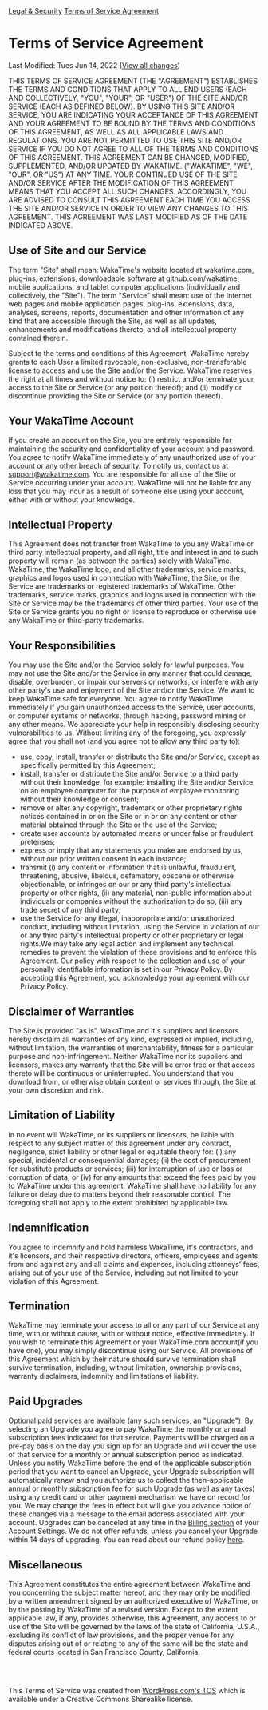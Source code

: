<div class="legal-nav">
  <a href="/legal">Legal & Security</a> <a href="./terms-of-service">Terms of Service Agreement</a>
</div>

# Terms of Service Agreement

<span class="text-muted">Last Modified: Tues Jun 14, 2022</span>
([View all changes][changes])

THIS TERMS OF SERVICE AGREEMENT (THE "AGREEMENT") ESTABLISHES THE TERMS AND
CONDITIONS THAT APPLY TO ALL END USERS (EACH AND COLLECTIVELY, "YOU", "YOUR",
OR "USER") OF THE SITE AND/OR SERVICE (EACH AS DEFINED BELOW). BY USING THIS
SITE AND/OR SERVICE, YOU ARE INDICATING YOUR ACCEPTANCE OF THIS AGREEMENT AND
YOUR AGREEMENT TO BE BOUND BY THE TERMS AND CONDITIONS OF THIS AGREEMENT, AS
WELL AS ALL APPLICABLE LAWS AND REGULATIONS. YOU ARE NOT PERMITTED TO USE THIS
SITE AND/OR SERVICE IF YOU DO NOT AGREE TO ALL OF THE TERMS AND CONDITIONS OF
THIS AGREEMENT. THIS AGREEMENT CAN BE CHANGED, MODIFIED, SUPPLEMENTED, AND/OR
UPDATED BY WAKATIME. ("WAKATIME", "WE", "OUR", OR "US") AT ANY TIME. YOUR
CONTINUED USE OF THE SITE AND/OR SERVICE AFTER THE MODIFICATION OF THIS
AGREEMENT MEANS THAT YOU ACCEPT ALL SUCH CHANGES. ACCORDINGLY, YOU ARE ADVISED
TO CONSULT THIS AGREEMENT EACH TIME YOU ACCESS THE SITE AND/OR SERVICE IN ORDER
TO VIEW ANY CHANGES TO THIS AGREEMENT. THIS AGREEMENT WAS LAST MODIFIED AS OF
THE DATE INDICATED ABOVE.

## Use of Site and our Service

The term "Site" shall mean: WakaTime's website located at wakatime.com,
plug-ins, extensions, downloadable software at github.com/wakatime, mobile
applications, and tablet computer applications (individually and collectively,
the "Site"). The term "Service" shall mean: use of the Internet web pages and
mobile application pages, plug-ins, extensions, data, analyses, screens,
reports, documentation and other information of any kind that are accessible
through the Site, as well as all updates, enhancements and modifications
thereto, and all intellectual property contained therein.

Subject to the terms and conditions of this Agreement, WakaTime hereby grants
to each User a limited revocable, non-exclusive, non-transferable license to
access and use the Site and/or the Service. WakaTime reserves the right at all
times and without notice to: (i) restrict and/or terminate your access to the
Site or Service (or any portion thereof); and (ii) modify or discontinue
providing the Site or Service (or any portion thereof).

## Your WakaTime Account

If you create an account on the Site, you are entirely responsible for
maintaining the security and confidentiality of your account and password.
You agree to notify WakaTime immediately of any unauthorized use of your
account or any other breach of security. To notify us, contact us at
support@wakatime.com. You are responsible for all use of the Site or Service
occurring under your account. WakaTime will not be liable for any loss that you
may incur as a result of someone else using your account, either with or
without your knowledge.

## Intellectual Property

This Agreement does not transfer from WakaTime to you any WakaTime or third
party intellectual property, and all right, title and interest in and to such
property will remain (as between the parties) solely with WakaTime. WakaTime,
the WakaTime logo, and all other trademarks, service marks, graphics and logos
used in connection with WakaTime, the Site, or the Service are trademarks or
registered trademarks of WakaTime. Other trademarks, service marks, graphics
and logos used in connection with the Site or Service may be the trademarks of
other third parties. Your use of the Site or Service grants you no right or
license to reproduce or otherwise use any WakaTime or third-party trademarks.

## Your Responsibilities

You may use the Site and/or the Service solely for lawful purposes. You may
not use the Site and/or the Service in any manner that could damage, disable,
overburden, or impair our servers or networks, or interfere with any other
party's use and enjoyment of the Site and/or the Service. We want to keep
WakaTime safe for everyone. You agree to notify WakaTime immediately if you
gain unauthorized access to the Service, user accounts, or computer systems or
networks, through hacking, password mining or any other means. We appreciate
your help in responsibly disclosing security vulnerabilities to us. Without
limiting any of the foregoing, you expressly agree that you shall not (and you
agree not to allow any third party to):

* use, copy, install, transfer or distribute the Site and/or Service, except as
  specifically permitted by this Agreement;
* install, transfer or distribute the Site and/or Service to a third party
  without their knowledge, for example: installing the Site and/or Service on
  an employee computer for the purpose of employee monitoring without their
  knowledge or consent;
* remove or alter any copyright, trademark or other proprietary rights notices
  contained in or on the Site or in or on any content or other material
  obtained through the Site or the use of the Service;
* create user accounts by automated means or under false or fraudulent
  pretenses;
* express or imply that any statements you make are endorsed by us, without our
  prior written consent in each instance;
* transmit (i) any content or information that is unlawful, fraudulent,
  threatening, abusive, libelous, defamatory, obscene or otherwise
  objectionable, or infringes on our or any third party's intellectual property
  or other rights, (ii) any material, non-public information about individuals
  or companies without the authorization to do so, (iii) any trade secret of
  any third party;
* use the Service for any illegal, inappropriate and/or unauthorized conduct,
  including without limitation, using the Service in violation of our or any
  third party's intellectual property or other proprietary or legal rights.We
  may take any legal action and implement any technical remedies to prevent the
  violation of these provisions and to enforce this Agreement. Our policy with
  respect to the collection and use of your personally identifiable information
  is set in our Privacy Policy. By accepting this Agreement, you acknowledge
  your agreement with our Privacy Policy.

## Disclaimer of Warranties

The Site is provided "as is". WakaTime and it's suppliers and licensors hereby
disclaim all warranties of any kind, expressed or implied, including, without
limitation, the warranties of merchantability, fitness for a particular purpose
and non-infringement. Neither WakaTime nor its suppliers and licensors, makes
any warranty that the Site will be error free or that access thereto will be
continuous or uninterrupted. You understand that you download from, or
otherwise obtain content or services through, the Site at your own discretion
and risk.

## Limitation of Liability

In no event will WakaTime, or its suppliers or licensors, be liable with
respect to any subject matter of this agreement under any contract, negligence,
strict liability or other legal or equitable theory for: (i) any special,
incidental or consequential damages; (ii) the cost of procurement for
substitute products or services; (iii) for interruption of use or loss or
corruption of data; or (iv) for any amounts that exceed the fees paid by you to
WakaTime under this agreement. WakaTime shall have no liability for any failure
or delay due to matters beyond their reasonable control. The foregoing shall
not apply to the extent prohibited by applicable law.

## Indemnification

You agree to indemnify and hold harmless WakaTime, it's contractors, and it's
licensors, and their respective directors, officers, employees and agents from
and against any and all claims and expenses, including attorneys' fees, arising
out of your use of the Service, including but not limited to your violation of
this Agreement.

## Termination

WakaTime may terminate your access to all or any part of our Service at any
time, with or without cause, with or without notice, effective immediately. If
you wish to terminate this Agreement or your WakaTime.com account(if you have
one), you may simply discontinue using our Service. All provisions of this
Agreement which by their nature should survive termination shall survive
termination, including, without limitation, ownership provisions, warranty
disclaimers, indemnity and limitations of liability.

## Paid Upgrades

Optional paid services are available (any such services, an "Upgrade"). By
selecting an Upgrade you agree to pay WakaTime the monthly or annual
subscription fees indicated for that service. Payments will be charged on a
pre-pay basis on the day you sign up for an Upgrade and will cover the use of
that service for a monthly or annual subscription period as indicated. Unless
you notify WakaTime before the end of the applicable subscription period that
you want to cancel an Upgrade, your Upgrade subscription will automatically
renew and you authorize us to collect the then-applicable annual or monthly
subscription fee for such Upgrade (as well as any taxes) using any credit
card or other payment mechanism we have on record for you. We may change the
fees in effect but will give you advance notice of these changes via a message
to the email address associated with your account.
Upgrades can be canceled at any time in the [Billing section][billing] of your
Account Settings. We do not offer refunds, unless you cancel your Upgrade
within 14 days of upgrading. You can read about our refund policy
[here][refunds].

## Miscellaneous

This Agreement constitutes the entire agreement between WakaTime and you
concerning the subject matter hereof, and they may only be modified by a
written amendment signed by an authorized executive of WakaTime, or by the
posting by WakaTime of a revised version. Except to the extent applicable law,
if any, provides otherwise, this Agreement, any access to or use of the Site
will be governed by the laws of the state of California, U.S.A., excluding its
conflict of law provisions, and the proper venue for any disputes arising out
of or relating to any of the same will be the state and federal courts located
in San Francisco County, California.

<p style="margin-top:60px;" class="text-muted">
  This Terms of Service was created from
  <a href="https://en.wordpress.com/tos/" rel="nofollow">WordPress.com's TOS</a> which is
  available under a Creative Commons Sharealike license.
</p>


[changes]: https://github.com/wakatime/legal/commits/master/terms-of-service.md
[billing]: https://wakatime.com/settings/billing
[refunds]: https://wakatime.com/legal/refunds

